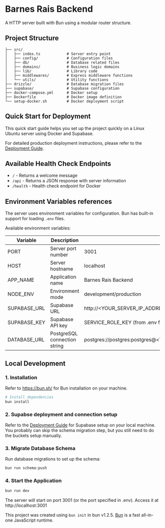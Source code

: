 # Barnes Rais Backend

A HTTP server built with Bun using a modular router structure.

## Project Structure

```
├── src/
│   ├── index.ts            # Server entry point
│   ├── config/             # Configuration files
│   ├── db/                 # Database related files
│   ├── domains/            # Business logic domains
│   ├── lib/                # Library code
│   ├── middlewares/        # Express middleware functions
│   └── utils/              # Utility functions
├── drizzle/                # Database migration files
├── supabase/               # Supabase configuration
├── docker-compose.yml      # Docker setup
├── Dockerfile              # Docker image definition
└── setup-docker.sh         # Docker deployment script
```

## Quick Start for Deployment

This quick start guide helps you set up the project quickly on a Linux Ubuntu server using Docker and Supabase.

For detailed production deployment instructions, please refer to the [Deployment Guide](DEPLOYMENT.md).

## Available Health Check Endpoints

- `/` - Returns a welcome message
- `/api` - Returns a JSON response with server information
- `/health` - Health check endpoint for Docker

## Environment Variables references

The server uses environment variables for configuration. Bun has built-in support for loading `.env` files.

Available environment variables:

| Variable     | Description                  | Default                                                              |
| ------------ | ---------------------------- | -------------------------------------------------------------------- |
| PORT         | Server port number           | 3001                                                                 |
| HOST         | Server hostname              | localhost                                                            |
| APP_NAME     | Application name             | Barnes Rais Backend                                                  |
| NODE_ENV     | Environment mode             | development/production                                               |
| SUPABASE_URL | Supabase URL                 | http://<YOUR_SERVER_IP_ADDRESS>:54321                                |
| SUPABASE_KEY | Supabase API key             | SERVICE_ROLE_KEY (from .env file of Supabase)                        |
| DATABASE_URL | PostgreSQL connection string | postgres://postgres:postgres@<YOUR_SERVER_IP_ADDRESS>:54322/postgres |

## Local Development

### 1. Installation

Refer to https://bun.sh/ for Bun installation on your machine.

```bash
# Install dependencies
bun install
```

### 2. Supabse deployment and connection setup

Refer to the [Deployment Guide](DEPLOYMENT.md) for Supabase setup on your local machine. You probably can skip the schema migration step, but you still need to do the buckets setup manually.

### 3. Migrate Database Schema

Run database migrations to set up the schema:

```bash
bun run schema:push
```

### 4. Start the Application

```bash
bun run dev
```

The server will start on port 3001 (or the port specified in .env). Access it at http://localhost:3001

This project was created using `bun init` in bun v1.2.5. [Bun](https://bun.sh) is a fast all-in-one JavaScript runtime.
